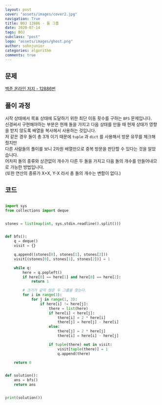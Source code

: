 ```yaml
---
layout: post
cover: "assets/images/cover2.jpg"
navigation: True
title: BOJ 12886 - 돌 그룹
date: 2020-07-14
tags: BOJ
subclass: "post"
logo: "assets/images/ghost.png"
author: sohnjunior
categories: algorithm
comments: true
---
```


## 문제

[백준 온라인 저지 - 12886번](https://www.acmicpc.net/problem/12886)

## 풀이 과정

시작 상태에서 목표 상태에 도달하기 위한 최단 이동 횟수를 구하는 `BFS` 문제입니다. <br>
신경써서 구현해야하는 부분은 현재 돌을 가지고 다음 상태를 만들 때 현재 상태가 영향을 받지 않도록 배열을 복사헤서 사용하는 것입니다. <br>
저 같은 경우 돌이 총 3개 이기 때문에 `tuple` 과 `dict` 를 사용해서 방문 유무를 체크해줬지만 <br>
다른 사람들의 풀이를 보니 2차원 배열만으로 중복 방문을 판단할 수 있다는 것을 알았습니다. <br>
어차피 돌의 종류와 상관없이 개수가 다른 두 돌을 가지고 다음 돌의 개수를 만들어내므로 가능한 방법입니다. <br>
(또한 연산의 종류가 X+X, Y-X 라서 총 돌의 개수는 변함이 없다.) <br>

## 코드

```python

import sys
from collections import deque


stones = list(map(int, sys.stdin.readline().split()))


def bfs():
    q = deque()
    visit = {}

    q.append((stones[0], stones[1], stones[2]))
    visit[(stones[0], stones[1], stones[2])] = 1

    while q:
        here = q.popleft()
        if here[0] == here[1] and here[0] == here[2]:
            return 1

        # 크기가 같지 않은 두 그룹을 찾는다.
        for i in range(3):
            for j in range(1, 3):
                if here[i] != here[j]:
                    there = list(here)
                    if here[i] < here[j]:
                        there[i] = 2 * here[i]
                        there[j] = here[j] - here[i]
                    else:
                        there[j] = 2 * here[j]
                        there[i] = here[i] - here[j]

                    if tuple(there) not in visit:
                        visit[tuple(there)] = 1
                        q.append(there)

    return 0


def solution():
    ans = bfs()
    return ans


print(solution())

```
